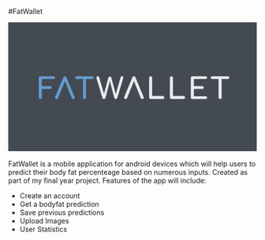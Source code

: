 #FatWallet

![Alt text](https://github.com/Dylan-Morrissey/FatWallet/blob/develop/app/src/main/res/drawable/fatwallet.PNG "FatWallet")

FatWallet is a mobile application for android devices which will help users to predict their body fat percenteage based on numerous inputs. Created as part of my final year project. Features of the app will include:

* Create an account
* Get a bodyfat prediction
* Save previous predictions
* Upload Images
* User Statistics
